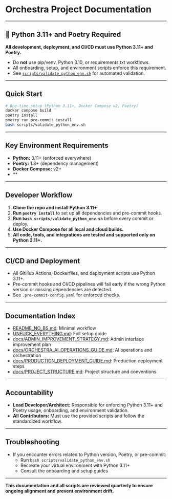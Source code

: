 # Orchestra Project Documentation

---

## 🚨 Python 3.11+ and Poetry Required

**All development, deployment, and CI/CD must use Python 3.11+ and Poetry.**
- Do **not** use pip/venv, Python 3.10, or requirements.txt workflows.
- All onboarding, setup, and environment scripts enforce this requirement.
- See [`scripts/validate_python_env.sh`](../scripts/validate_python_env.sh) for automated validation.

---

## Quick Start

```bash
# One-time setup (Python 3.11+, Docker Compose v2, Poetry)
docker compose build
poetry install
poetry run pre-commit install
bash scripts/validate_python_env.sh
```

---

## Key Environment Requirements

- **Python:** 3.11+ (enforced everywhere)
- **Poetry:** 1.8+ (dependency management)
- **Docker Compose:** v2+
- **
---

## Developer Workflow

1. **Clone the repo and install Python 3.11+**
2. **Run `poetry install`** to set up all dependencies and pre-commit hooks.
3. **Run `bash scripts/validate_python_env.sh`** before every commit or deploy.
4. **Use Docker Compose for all local and cloud builds.**
5. **All code, tools, and integrations are tested and supported only on Python 3.11+.**

---

## CI/CD and Deployment

- All GitHub Actions, Dockerfiles, and deployment scripts use Python 3.11+.
- Pre-commit hooks and CI/CD pipelines will fail early if the wrong Python version or missing dependencies are detected.
- See `.pre-commit-config.yaml` for enforced checks.

---

## Documentation Index

- [README_NO_BS.md](../README_NO_BS.md): Minimal workflow
- [UNFUCK_EVERYTHING.md](../UNFUCK_EVERYTHING.md): Full setup guide
- [docs/ADMIN_IMPROVEMENT_STRATEGY.md](ADMIN_IMPROVEMENT_STRATEGY.md): Admin interface improvement plan
- [docs/ORCHESTRA_AI_OPERATIONS_GUIDE.md](ORCHESTRA_AI_OPERATIONS_GUIDE.md): AI operations and orchestration
- [docs/PRODUCTION_DEPLOYMENT_GUIDE.md](PRODUCTION_DEPLOYMENT_GUIDE.md): Production deployment steps
- [docs/PROJECT_STRUCTURE.md](PROJECT_STRUCTURE.md): Project structure and conventions

---

## Accountability

- **Lead Developer/Architect:** Responsible for enforcing Python 3.11+ and Poetry usage, onboarding, and environment validation.
- **All Contributors:** Must use the provided scripts and follow the standardized workflow.

---

## Troubleshooting

- If you encounter errors related to Python version, Poetry, or pre-commit:
  - Run `bash scripts/validate_python_env.sh`
  - Recreate your virtual environment with Python 3.11+
  - Consult the onboarding and setup guides

---

**This documentation and all scripts are reviewed quarterly to ensure ongoing alignment and prevent environment drift.**
